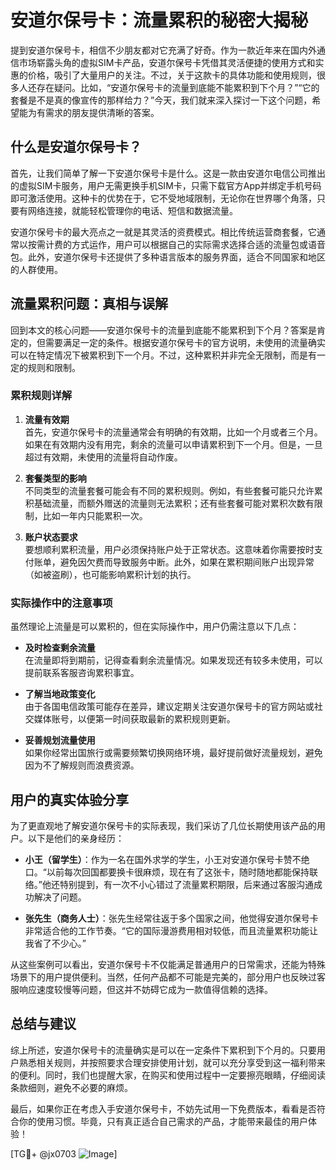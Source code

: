 # 安道尔保号卡：流量累积的秘密大揭秘

提到安道尔保号卡，相信不少朋友都对它充满了好奇。作为一款近年来在国内外通信市场崭露头角的虚拟SIM卡产品，安道尔保号卡凭借其灵活便捷的使用方式和实惠的价格，吸引了大量用户的关注。不过，关于这款卡的具体功能和使用规则，很多人还存在疑问。比如，“安道尔保号卡的流量到底能不能累积到下个月？”“它的套餐是不是真的像宣传的那样给力？”今天，我们就来深入探讨一下这个问题，希望能为有需求的朋友提供清晰的答案。

## 什么是安道尔保号卡？

首先，让我们简单了解一下安道尔保号卡是什么。这是一款由安道尔电信公司推出的虚拟SIM卡服务，用户无需更换手机SIM卡，只需下载官方App并绑定手机号码即可激活使用。这种卡的优势在于，它不受地域限制，无论你在世界哪个角落，只要有网络连接，就能轻松管理你的电话、短信和数据流量。

安道尔保号卡的最大亮点之一就是其灵活的资费模式。相比传统运营商套餐，它通常以按需计费的方式运作，用户可以根据自己的实际需求选择合适的流量包或语音包。此外，安道尔保号卡还提供了多种语言版本的服务界面，适合不同国家和地区的人群使用。

## 流量累积问题：真相与误解

回到本文的核心问题——安道尔保号卡的流量到底能不能累积到下个月？答案是肯定的，但需要满足一定的条件。根据安道尔保号卡的官方说明，未使用的流量确实可以在特定情况下被累积到下一个月。不过，这种累积并非完全无限制，而是有一定的规则和限制。

### 累积规则详解

1. **流量有效期**  
   首先，安道尔保号卡的流量通常会有明确的有效期，比如一个月或者三个月。如果在有效期内没有用完，剩余的流量可以申请累积到下一个月。但是，一旦超过有效期，未使用的流量将自动作废。

2. **套餐类型的影响**  
   不同类型的流量套餐可能会有不同的累积规则。例如，有些套餐可能只允许累积基础流量，而额外赠送的流量则无法累积；还有些套餐可能对累积次数有限制，比如一年内只能累积一次。

3. **账户状态要求**  
   要想顺利累积流量，用户必须保持账户处于正常状态。这意味着你需要按时支付账单，避免因欠费而导致服务中断。此外，如果在累积期间账户出现异常（如被盗刷），也可能影响累积计划的执行。

### 实际操作中的注意事项

虽然理论上流量是可以累积的，但在实际操作中，用户仍需注意以下几点：

- **及时检查剩余流量**  
  在流量即将到期前，记得查看剩余流量情况。如果发现还有较多未使用，可以提前联系客服咨询累积事宜。
  
- **了解当地政策变化**  
  由于各国电信政策可能存在差异，建议定期关注安道尔保号卡的官方网站或社交媒体账号，以便第一时间获取最新的累积规则更新。

- **妥善规划流量使用**  
  如果你经常出国旅行或需要频繁切换网络环境，最好提前做好流量规划，避免因为不了解规则而浪费资源。

## 用户的真实体验分享

为了更直观地了解安道尔保号卡的实际表现，我们采访了几位长期使用该产品的用户。以下是他们的亲身经历：

- **小王（留学生）**：作为一名在国外求学的学生，小王对安道尔保号卡赞不绝口。“以前每次回国都要换卡很麻烦，现在有了这张卡，随时随地都能保持联络。”他还特别提到，有一次不小心错过了流量累积期限，后来通过客服沟通成功解决了问题。

- **张先生（商务人士）**：张先生经常往返于多个国家之间，他觉得安道尔保号卡非常适合他的工作节奏。“它的国际漫游费用相对较低，而且流量累积功能让我省了不少心。”

从这些案例可以看出，安道尔保号卡不仅能满足普通用户的日常需求，还能为特殊场景下的用户提供便利。当然，任何产品都不可能是完美的，部分用户也反映过客服响应速度较慢等问题，但这并不妨碍它成为一款值得信赖的选择。

## 总结与建议

综上所述，安道尔保号卡的流量确实是可以在一定条件下累积到下个月的。只要用户熟悉相关规则，并按照要求合理安排使用计划，就可以充分享受到这一福利带来的便利。同时，我们也提醒大家，在购买和使用过程中一定要擦亮眼睛，仔细阅读条款细则，避免不必要的麻烦。

最后，如果你正在考虑入手安道尔保号卡，不妨先试用一下免费版本，看看是否符合你的使用习惯。毕竟，只有真正适合自己需求的产品，才能带来最佳的用户体验！

[TG💪+ @jx0703 ![Image](https://github.com/user-attachments/assets/dbca1d08-cadb-493c-b0ec-ad6f7a83f270)]